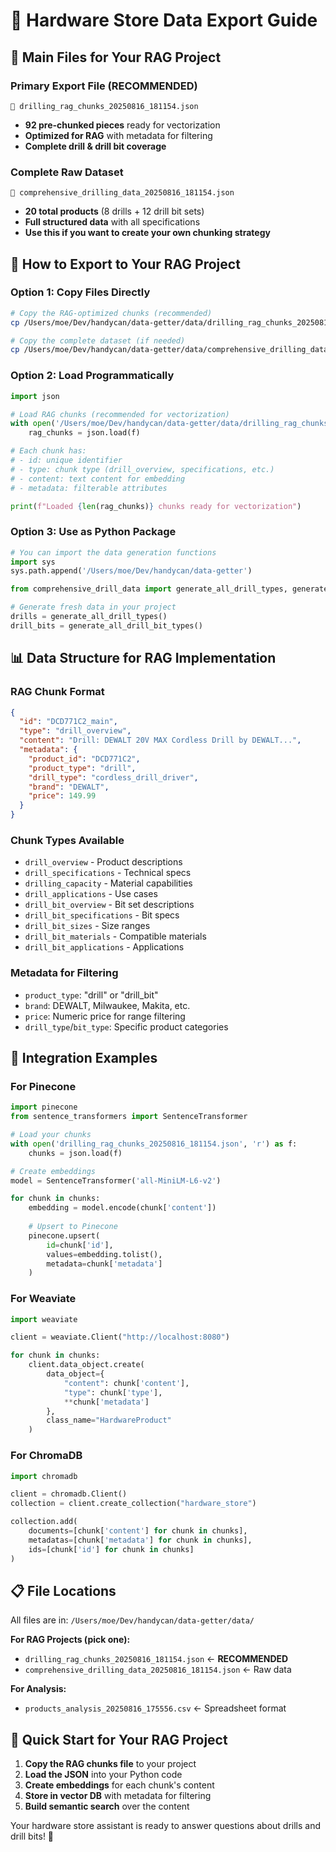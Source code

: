 # 📁 Hardware Store Data Export Guide

## 🎯 **Main Files for Your RAG Project**

### **Primary Export File (RECOMMENDED)**
```
📄 drilling_rag_chunks_20250816_181154.json
```
- **92 pre-chunked pieces** ready for vectorization
- **Optimized for RAG** with metadata for filtering
- **Complete drill & drill bit coverage**

### **Complete Raw Dataset**
```
📄 comprehensive_drilling_data_20250816_181154.json
```
- **20 total products** (8 drills + 12 drill bit sets)
- **Full structured data** with all specifications
- **Use this if you want to create your own chunking strategy**

## 🚀 **How to Export to Your RAG Project**

### **Option 1: Copy Files Directly**
```bash
# Copy the RAG-optimized chunks (recommended)
cp /Users/moe/Dev/handycan/data-getter/data/drilling_rag_chunks_20250816_181154.json /path/to/your/rag-project/

# Copy the complete dataset (if needed)
cp /Users/moe/Dev/handycan/data-getter/data/comprehensive_drilling_data_20250816_181154.json /path/to/your/rag-project/
```

### **Option 2: Load Programmatically**
```python
import json

# Load RAG chunks (recommended for vectorization)
with open('/Users/moe/Dev/handycan/data-getter/data/drilling_rag_chunks_20250816_181154.json', 'r') as f:
    rag_chunks = json.load(f)

# Each chunk has:
# - id: unique identifier
# - type: chunk type (drill_overview, specifications, etc.)
# - content: text content for embedding
# - metadata: filterable attributes

print(f"Loaded {len(rag_chunks)} chunks ready for vectorization")
```

### **Option 3: Use as Python Package**
```python
# You can import the data generation functions
import sys
sys.path.append('/Users/moe/Dev/handycan/data-getter')

from comprehensive_drill_data import generate_all_drill_types, generate_all_drill_bit_types

# Generate fresh data in your project
drills = generate_all_drill_types()
drill_bits = generate_all_drill_bit_types()
```

## 📊 **Data Structure for RAG Implementation**

### **RAG Chunk Format**
```json
{
  "id": "DCD771C2_main",
  "type": "drill_overview", 
  "content": "Drill: DEWALT 20V MAX Cordless Drill by DEWALT...",
  "metadata": {
    "product_id": "DCD771C2",
    "product_type": "drill",
    "drill_type": "cordless_drill_driver",
    "brand": "DEWALT",
    "price": 149.99
  }
}
```

### **Chunk Types Available**
- `drill_overview` - Product descriptions
- `drill_specifications` - Technical specs  
- `drilling_capacity` - Material capabilities
- `drill_applications` - Use cases
- `drill_bit_overview` - Bit set descriptions
- `drill_bit_specifications` - Bit specs
- `drill_bit_sizes` - Size ranges
- `drill_bit_materials` - Compatible materials
- `drill_bit_applications` - Applications

### **Metadata for Filtering**
- `product_type`: "drill" or "drill_bit"
- `brand`: DEWALT, Milwaukee, Makita, etc.
- `price`: Numeric price for range filtering
- `drill_type`/`bit_type`: Specific product categories

## 🔗 **Integration Examples**

### **For Pinecone**
```python
import pinecone
from sentence_transformers import SentenceTransformer

# Load your chunks
with open('drilling_rag_chunks_20250816_181154.json', 'r') as f:
    chunks = json.load(f)

# Create embeddings
model = SentenceTransformer('all-MiniLM-L6-v2')

for chunk in chunks:
    embedding = model.encode(chunk['content'])
    
    # Upsert to Pinecone
    pinecone.upsert(
        id=chunk['id'],
        values=embedding.tolist(),
        metadata=chunk['metadata']
    )
```

### **For Weaviate**
```python
import weaviate

client = weaviate.Client("http://localhost:8080")

for chunk in chunks:
    client.data_object.create(
        data_object={
            "content": chunk['content'],
            "type": chunk['type'],
            **chunk['metadata']
        },
        class_name="HardwareProduct"
    )
```

### **For ChromaDB**
```python
import chromadb

client = chromadb.Client()
collection = client.create_collection("hardware_store")

collection.add(
    documents=[chunk['content'] for chunk in chunks],
    metadatas=[chunk['metadata'] for chunk in chunks],
    ids=[chunk['id'] for chunk in chunks]
)
```

## 📋 **File Locations**

All files are in: `/Users/moe/Dev/handycan/data-getter/data/`

**For RAG Projects (pick one):**
- `drilling_rag_chunks_20250816_181154.json` ← **RECOMMENDED**
- `comprehensive_drilling_data_20250816_181154.json` ← Raw data

**For Analysis:**
- `products_analysis_20250816_175556.csv` ← Spreadsheet format

## 🎯 **Quick Start for Your RAG Project**

1. **Copy the RAG chunks file** to your project
2. **Load the JSON** into your Python code
3. **Create embeddings** for each chunk's content
4. **Store in vector DB** with metadata for filtering
5. **Build semantic search** over the content

Your hardware store assistant is ready to answer questions about drills and drill bits! 🔧